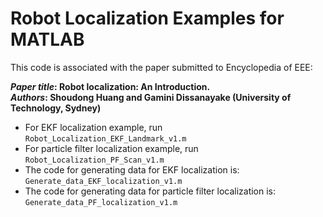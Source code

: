# Robot Localization Examples for MATLAB

This code is associated with the paper submitted to Encyclopedia of EEE: 

***Paper title*: Robot localization: An Introduction.**  
***Authors*: Shoudong Huang and Gamini Dissanayake (University of Technology, Sydney)**


* For EKF localization example, run `Robot_Localization_EKF_Landmark_v1.m`
* For particle filter localization example, run `Robot_Localization_PF_Scan_v1.m`
* The code for generating data for EKF localization is: `Generate_data_EKF_localization_v1.m`
* The code for generating data for particle filter localization is: `Generate_data_PF_localization_v1.m`


